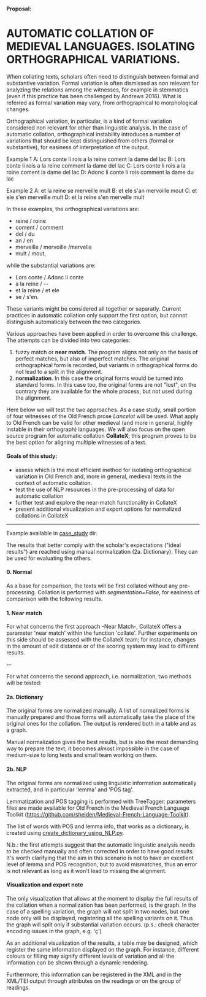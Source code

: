 
#### Proposal:

# AUTOMATIC COLLATION OF MEDIEVAL LANGUAGES. ISOLATING ORTHOGRAPHICAL VARIATIONS.


When collating texts, scholars often need to distinguish between formal and substantive variation. Formal variation is often dismissed as non relevant for analyzing the relations among the witnesses, for example in stemmatics (even if this practice has been challenged by Andrews 2016). What is referred as formal variation may vary, from orthographical to morphological changes.

Orthographical variation, in particular, is a kind of formal variation considered non relevant for other than linguistic analysis. In the case of automatic collation, orthographical instability introduces a number of variations that should be kept distinguished from others (formal or substantive), for easiness of interpretation of the output.

Example 1
A: Lors conte li rois a la reine coment la dame del lac
B: Lors conte li rois a la reine comment la dame del lac
C: Lors conte li rois a la roine coment la dame del lac
D: Adonc li conte li rois comment la dame du lac

Example 2
A: et la reine se merveille mult
B: et ele s'an mervoille mout
C: et ele s'en merveille mult
D: et la reine s'en mervelle mult

In these examples, the orthographical variations are:

- reine / roine
- coment / comment
- del / du
- an / en
- merveille / mervoille /mervelle
- mult / mout,

while the substantial variations are:

- Lors conte / Adonc li conte
- a la reine / --
- et la reine / et ele
- se / s'en.

These variants might be considered all together or separatly. Current practices in automatic collation only support the first option, but cannot distinguish automaticaly between the two categories.

Various approaches have been applied in order to overcome this challenge. The attempts can be divided into two categories:

1. fuzzy match or **near match**. The program aligns not only on the basis of perfect matches, but also of imperfect matches. The original orthographical form is recorded, but variants in orthographical forms do not lead to a split in the alignment.
2. **normalization**. In this case the original forms would be turned into standard forms. In this case too, the original forms are not "lost", on the contrary they are available for the whole process, but not used during the alignment.

Here below we will test the two approaches. As a case study, small portion of four witnesses of the Old French prose *Lancelot* will be used. What apply to Old French can be valid for other medieval (and more in general, highly instable in their orthograph) languages. We will also focus on the open source program for automatic collation **CollateX**; this program proves to be the best option for aligning multiple witnesses of a text.


#### Goals of this study:

- assess which is the most efficient method for isolating orthographical variation in Old French and, more in general, medieval texts in the context of automatic collation. 
- test the use of NLP resources in the pre-processing of data for automatic collation
- further test and explore the near-match functionality in CollateX
- present additional visualization and export options for normalized collations in CollateX

---

Example available in [case_study](case_study) dir.

The results that better comply with the scholar's expectations ("ideal results") are reached using manual normalization (2a. Dictionary). They can be used for evaluating the others. 

#### 0. Normal
As a base for comparison, the texts will be first collated without any pre-processing. Collation is performed with *segmentation=False*, for easiness of comparison with the following results.

#### 1. Near match
For what concerns the first approach -Near Match-, CollateX offers a parameter 'near match' within the function 'collate'. Further experiments on this side should be assessed with the CollateX team; for instance, changes in the amount of edit distance or of the scoring system may lead to different results.

 --

For what concerns the second approach, i.e. normalization, two methods will be tested:

#### 2a. Dictionary
The original forms are normalized manually. A list of normalized forms is manually prepared and those forms will automatically take the place of the original ones for the collation. The output is rendered both in a table and as a graph.

Manual normalization gives the best results, but is also the most demanding way to prepare the text; it becomes almost impossible in the case of medium-size to long texts and small team working on them.


#### 2b. NLP
The original forms are normalized using linguistic information automatically extracted, and in particular 'lemma' and 'POS tag'. 

Lemmatization and POS tagging is performed with TreeTagger: parameters files are made available for Old French in the Medieval French Language Toolkit (https://github.com/sheiden/Medieval-French-Language-Toolkit). 

The list of words with POS and lemma info, that works as a dictionary, is created using [create\_dictionary\_using\_NLP.py](case_study/create_dictionary_using_NLP.py).

N.b.: the first attempts suggest that the automatic linguistic analysis needs to be checked manually and often corrected in order to have good results. It's worth clarifying that the aim in this scenario is not to have an excellent level of lemma and POS recognition, but to avoid mismatches, thus an error is not relevant as long as it won't lead to missing the alignment. 

#### Visualization and export note
The only visualization that allows at the moment to display the full results of the collation when a normalization has been performed, is the graph. In the case of a spelling variation, the graph will not split in two nodes, but one node only will be displayed, registering all the spelling variants on it. Thus the graph will split only if substantial variation occurs. (p.s.: check character encoding issues in the graph, e.g. 'ç')

As an additional visualization of the results, a table may be designed, which register the same information displayed on the graph. For instance, different colours or filling may signify different levels of variation and all the information can be shown through a dynamic rendering.

Furthermore, this information can be registered in the XML and in the XML/TEI output through attributes on the readings or on the group of readings.








